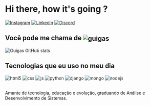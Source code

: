 # Hi there, how it's going ? 

[![Instagram](https://img.shields.io/badge/Instagram-E4405F?style=for-the-badge&logo=instagram&logoColor=white)](https://instagram.com/oguigas_)
[![Linkedin](https://img.shields.io/badge/LinkedIn-0077B5?style=for-the-badge&logo=linkedin&logoColor=white)](https://www.linkedin.com/in/guilherme-pereiradev/)
[![Discord](https://img.shields.io/badge/Discord-7289DA?style=for-the-badge&logo=discord&logoColor=white)](https://discord.gg/JRzQBAmmMU)

## Você pode me chama de <img align="center" alt="guigas" src="https://media.discordapp.net/attachments/720813300568293409/1241450861700583434/logo-guigas-minuscula.png?ex=664a3eb6&is=6648ed36&hm=c2ac1e2ba0fcb290db4610b2730b03878e0c4d2d5b4efebab16cdfff4703f176&=&format=webp&quality=lossless&width=220&height=132"/>

![Guigas GitHub stats](https://github-readme-stats.vercel.app/api?username=guigasdev&show_icons=true&theme=radical&count_private=true)

## Tecnologias que eu uso no meu dia

<div style="display: inline_block">
  <img align="center" alt="html5" src="https://img.shields.io/badge/HTML5-E34F26?style=for-the-badge&logo=html5&logoColor=white" />
  <img align="center" alt="css" src="https://img.shields.io/badge/CSS3-1572B6?style=for-the-badge&logo=css3&logoColor=white" />
  <img align="center" alt="js" src="https://img.shields.io/badge/JavaScript-F7DF1E?style=for-the-badge&logo=javascript&logoColor=black" />
  <img align="center" alt="python" src="https://img.shields.io/badge/Python-14354C?style=for-the-badge&logo=python&logoColor=white" />
  <img align="center" alt="django" src="https://img.shields.io/badge/Django-092E20?style=for-the-badge&logo=django&logoColor=white" />
  <img align="center" alt="mongo" src="https://img.shields.io/badge/MongoDB-4EA94B?style=for-the-badge&logo=mongodb&logoColor=white" />
  <img align="center" alt="nodejs" src="https://img.shields.io/badge/Node.js-43853D?style=for-the-badge&logo=node.js&logoColor=white" />
</div><br/>

Amante de tecnologia, educação e evolução, graduando de Análise e Desenvolvimento de Sistemas.
